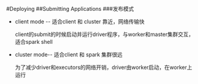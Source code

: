 #Deploying
##Submitting Applications
###发布模式
*   client mode -- 适合client 和 cluster 靠近，网络传输快
                     
    client的submit的时候启动并运行driver程序，与worker和master集群交互，适合spark shell

*   cluster mode-- 适合client 和 spark 集群很远
    
    为了减少driver和executors的网络开销，driver由worker启动，在worker上运行
